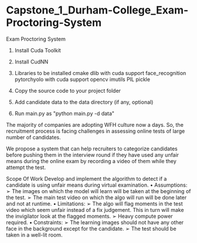 # Capstone_1_Durham-College_Exam-Proctoring-System
Exam Proctoring System 


1. Install Cuda Toolkit
2. Install CudNN
3. Libraries to be installed
	cmake
	dlib with cuda support
	face_recognition
	pytorchyolo with cuda support
	opencv
	imutils
	PIL
	pickle
	
4. Copy the source code to your project folder
5. Add candidate data to the data directory (if any, optional)
6. Run main.py as "python main.py -d data"

The majority of companies are adopting WFH culture now a days. So, the recruitment process
is facing challenges in assessing online tests of large number of candidates.

We propose a system that can help recruiters to categorize candidates before pushing them in
the interview round if they have used any unfair means during the online exam by recording a
video of them while they attempt the test.

Scope Of Work
Develop and implement the algorithm to detect if a candidate is using unfair means during
virtual examination.
• Assumptions:
➢ The images on which the model will learn will be taken at the beginning of the
test.
➢ The main test video on which the algo will run will be done later and not at
runtime.
• Limitations:
➢ The algo will flag moments in the test video which seem unfair instead of a fix
judgement. This in turn will make the invigilator look at the flagged moments.
➢ Heavy compute power required.
• Constraints:
➢ The learning images should not have any other face in the background except for
the candidate.
➢ The test should be taken in a well-lit room.
